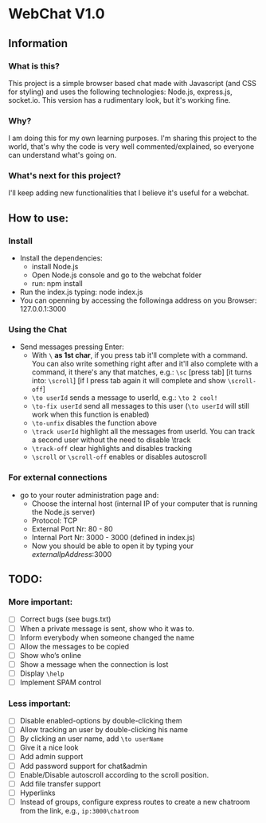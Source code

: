 # WebChat V1.0
## Information
### What is this?
This project is a simple browser based chat made with Javascript (and CSS for styling) and uses the following technologies: Node.js, express.js, socket.io.
This version has a rudimentary look, but it's working fine.

### Why?
I am doing this for my own learning purposes. I'm sharing this project to the world, that's why the code is very well commented/explained, so everyone can understand what's going on.

### What's next for this project?
I'll keep adding new functionalities that I believe it's useful for a webchat.

## How to use:
### Install
- Install the dependencies:
  - install Node.js
  - Open Node.js console and go to the webchat folder
  - run: npm install
- Run the index.js typing: node index.js
- You can openning by accessing the followinga address on you Browser: 127.0.0.1:3000
### Using the Chat
- Send messages pressing Enter:
  - With `\` **as 1st char**, if you press tab it'll complete with a command. You can also write something
  right after and it'll also complete with a command, it there's any that matches, e.g.: `\sc` [press tab] [it turns into: `\scroll`] [if I press tab again it will complete and show `\scroll-off`]
  - `\to userId` sends a message to userId, e.g.: `\to 2 cool!`
  - `\to-fix userId` send all messages to this user (`\to userId` will still work when this function is
  enabled)
  - `\to-unfix` disables the function above
  - `\track userId` highlight all the messages from userId. You can track a second user without the need to disable \track
  - `\track-off` clear highlights and disables tracking
  - `\scroll` or `\scroll-off` enables or disables autoscroll
### For external connections
- go to your router administration page and:
  - Choose the internal host (internal IP of your computer that is running the Node.js server)
  - Protocol: TCP
  - External Port Nr: 80 - 80
  - Internal Port Nr: 3000 - 3000 (defined in index.js)
  - Now you should be able to open it by typing your *externalIpAddress*:3000

## TODO:
### More important:
- [ ] Correct bugs (see bugs.txt)
- [ ] When a private message is sent, show who it was to.
- [ ] Inform everybody when someone changed the name
- [ ] Allow the messages to be copied
- [ ] Show who’s online
- [ ] Show a message when the connection is lost
- [ ] Display `\help`
- [ ] Implement SPAM control
### Less important:
- [ ] Disable enabled-options by double-clicking them
- [ ] Allow tracking an user by double-clicking his name
- [ ] By clicking an user name, add `\to userName `
- [ ] Give it a nice look
- [ ] Add admin support
- [ ] Add password support for chat&admin
- [ ] Enable/Disable autoscroll according to the scroll position.
- [ ] Add file transfer support
- [ ] Hyperlinks
- [ ] Instead of groups, configure express routes to create a new chatroom from the link, e.g., `ip:3000\chatroom` 
